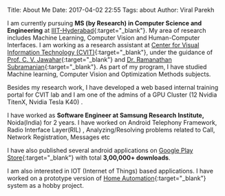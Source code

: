 Title: About Me
Date: 2017-04-02 22:55
Tags: about
Author: Viral Parekh

I am currently pursuing __MS (by Research) in Computer Science and Engineering__ at [IIIT-Hyderabad](https://iiit.ac.in){:target="_blank"}. My area of research includes Machine Learning, Computer Vision and Human-Computer Interfaces. I am working as a research assistant at [Center for Visual Information Technology (CVIT)](https://cvit.iiit.ac.in){:target="_blank"}, under the guidance of [Prof. C. V. Jawahar](https://faculty.iiit.ac.in/~jawahar){:target="_blank"} and [Dr. Ramanathan Subramanian](https://sites.google.com/site/raamsubram){:target="_blank"}. As part of my program, I have studied Machine learning, Computer Vision and Optimization Methods subjects.

Besides my research work, I have developed a web based internal training portal for CVIT lab and I am one of the admins of a GPU Cluster (12 Nvidia TitenX, Nvidia Tesla K40) .

I have worked as __Software Engineer at Samsung Research Institute,__ Noida(India) for 2 years. I have worked on Android Telephony Framework, Radio Interface Layer(RIL) ,
Analyzing/Resolving problems related to Call, Network Registration, Messages etc

I have also published several android applications on [Google Play Store](https://play.google.com/store/apps/developer?id=VPDevelpers){:target="_blank"} with total __3,00,000+ downloads__.

I am also interested in IOT (Internet of Things) based applications. I have worked on a prototype version of [Home Automation](https://www.youtube.com/watch?v=_4GONfWZHNA){:target="_blank"} system as a hobby project.



